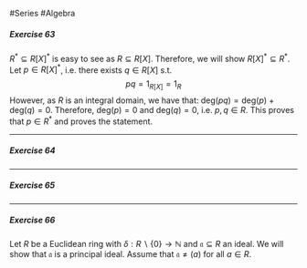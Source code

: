 #Series #Algebra

##### Exercise 63
$R^{*}\subseteq R[X]^{*}$ is easy to see as $R\subseteq R[X]$. Therefore, we will show $R[X]^{*}\subseteq R^{*}$. Let $p\in R[X]^{*}$, i.e. there exists $q\in R[X]$ s.t. $$pq=1_{R[X]}=1_{R}$$However, as $R$ is an integral domain, we have that: $\text{deg}(pq)=\text{deg}(p)+\text{deg}(q)=0$. Therefore, $\text{deg}(p)=0$ and $\text{deg}(q)=0$, i.e. $p,q\in R$. This proves that $p\in R^{*}$ and proves the statement.

---
##### Exercise 64
---
##### Exercise 65

---
##### Exercise 66
Let $R$ be a Euclidean ring with $\delta:R \backslash \{ 0 \}\to \mathbb{N}$ and $\mathfrak{a}\subseteq R$ an ideal. We will show that $\mathfrak{a}$ is a principal ideal. Assume that $\mathfrak{a}\neq(a)$ for all $a\in R$. 
